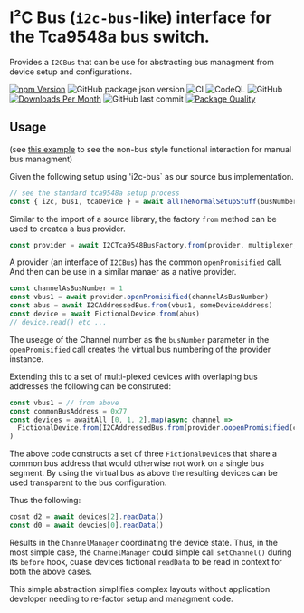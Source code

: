 # I²C Bus (`i2c-bus`-like) interface for the Tca9548a bus switch.
Provides a `I2CBus` that can be use for abstracting bus managment from device setup and configurations.

[![npm Version](http://img.shields.io/npm/v/@johntalton/i2c-bus-tca9548.svg)](https://www.npmjs.com/package/@johntalton/i2c-bus-tca9548)
![GitHub package.json version](https://img.shields.io/github/package-json/v/johntalton/i2c-bus-tca9548)
![CI](https://github.com/johntalton/i2c-bus-tca9548/workflows/CI/badge.svg)
![CodeQL](https://github.com/johntalton/i2c-bus-tca9548A/workflows/CodeQL/badge.svg)
![GitHub](https://img.shields.io/github/license/johntalton/i2c-bus-tca9548)
[![Downloads Per Month](http://img.shields.io/npm/dm/@johntalton/i2c-bus-tca9548.svg)](https://www.npmjs.com/package/@johntalton/i2c-bus-tca9548)
![GitHub last commit](https://img.shields.io/github/last-commit/johntalton/i2c-bus-tca9548)
[![Package Quality](https://npm.packagequality.com/shield/%40johntalton%2Fi2c-bus-tca9548.svg)](https://packagequality.com/#?package=@johntalton/i2c-bus-tca9548)

## Usage
(see [this example]() to see the non-bus style functional interaction for manual bus managment)

Given the following setup using 'i2c-bus` as our source bus implementation.
```javascript
// see the standard tca9548a setup process
const { i2c, bus1, tcaDevice } = await allTheNormalSetupStuff(busNumber, busAddress)
```
Similar to the import of a source library, the factory `from` method can be used to createa a bus provider.
```javascript
const provider = await I2CTca9548BusFactory.from(provider, multiplexer, manager)
```
A provider (an interface of `I2CBus`) has the common `openPromisified` call. And then can be use in a similar manaer as a native provider.
```javascript
const channelAsBusNumber = 1
const vbus1 = await provider.openPromisified(channelAsBusNumber)
const abus = await I2CAddressedBus.from(vbus1, someDeviceAddress)
const device = await FictionalDevice.from(abus)
// device.read() etc ...
```
The useage of the Channel number as the `busNumber` parameter in the `openPromisified` call creates the virtual bus numbering of the provider instance.

Extending this to a set of multi-plexed devices with overlaping bus addresses the following can be construted:
```javascript
const vbus1 = // from above
const commonBusAddress = 0x77
const devices = awaitAll [0, 1, 2].map(async channel => 
  FictionalDevice.from(I2CAddressedBus.from(provider.oopenPromisified(channel), commonBusAddress))
)
```
The above code constructs a set of three `FictionalDevice`s that share a common bus address that would otherwise not work on a single bus segment.  By using the virtual bus as above the resulting devices can be used transparent to the bus configuration.

Thus the following:
```javascript
cosnt d2 = await devices[2].readData()
const d0 = await devcies[0].readData()
```
Results in the `ChannelManager` coordinating the device state. Thus, in the most simple case, the `ChannelManager` could simple call `setChannel()` during its `before` hook, cuase devices fictional `readData` to be read in context for both the above cases.

This simple abstraction simplifies complex layouts without application developer needing to re-factor setup and managment code.


